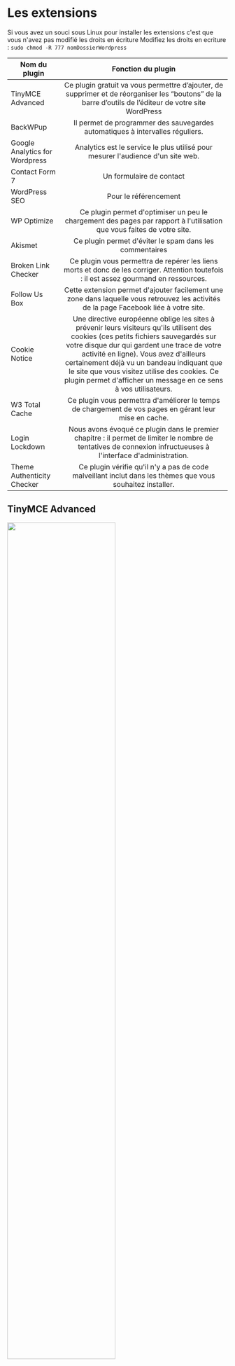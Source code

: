 # Les extensions

Si vous avez un souci sous Linux pour installer les extensions c'est que vous n'avez pas modifié les droits en écriture Modifiez les droits en ecriture : `sudo chmod -R 777 nomDossierWordpress`

|           Nom du plugin        |    Fonction du plugin   |
-|:-: |
| TinyMCE Advanced  |  Ce plugin gratuit va vous permettre d’ajouter, de supprimer et de réorganiser les “boutons” de la barre d’outils de l’éditeur de votre site WordPress |
| BackWPup  |  Il permet de programmer des sauvegardes automatiques à intervalles réguliers. |
| Google Analytics for Wordpress | Analytics est le service le plus utilisé pour mesurer l'audience d'un site web. |
| Contact Form 7 |  Un formulaire de contact        |
| WordPress SEO     |   Pour le référencement        |
| WP Optimize      |     Ce plugin permet d'optimiser un peu le chargement des pages par rapport à l'utilisation que vous faites de votre site.       |
| Akismet     |     Ce plugin permet d'éviter le spam dans les commentaires       |
| Broken Link Checker    |  Ce plugin vous permettra de repérer les liens morts et donc de les corriger. Attention toutefois : il est assez gourmand en ressources.|
| Follow Us Box   |     Cette extension permet d'ajouter facilement une zone dans laquelle vous retrouvez les activités de la page Facebook liée à votre site.      |
| Cookie Notice   |   Une directive européenne oblige les sites à prévenir leurs visiteurs qu'ils utilisent des cookies (ces petits fichiers sauvegardés sur votre disque dur qui gardent une trace de votre activité en ligne). Vous avez d'ailleurs certainement déjà vu un bandeau indiquant que le site que vous visitez utilise des cookies. Ce plugin permet d'afficher un message en ce sens à vos utilisateurs.       |
| W3 Total Cache     |    Ce plugin vous permettra d'améliorer le temps de chargement de vos pages en gérant leur mise en cache. |
| Login Lockdown    |   Nous avons évoqué ce plugin dans le premier chapitre : il permet de limiter le nombre de tentatives de connexion infructueuses à l'interface d'administration. |
| Theme Authenticity Checker | Ce plugin vérifie qu'il n'y a pas de code malveillant inclut dans les thèmes que vous souhaitez installer. |


## TinyMCE Advanced

<img src="images/bd13.png" width="70%" height="70%" />

## Contact Form 7

Tuto : https://wpformation.com/contact-form-7-tuto/

### reCaptcha. Êtes-vous un robot ?

Tout d’abord, rendez-vous dans `intégration` . Cette rubrique vous permet de configurer les clés pour utiliser l’outil « reCAPTCHA » proposé par l’extension. Celle-ci s’associe à Akismet pour restreindre l’accès à votre site, aux indésirables et notamment aux robots malveillants. Il vérifie que vous n'êtes pas un robot

<img src="images/bd14.png" width="40%" height="40%" />

Cliquez sur Configurez les clés. 

<img src="images/reCaptcha.png" width="80%" height="80%" />

- Allez sur le site https://www.google.com/recaptcha/intro/v3beta.html 

<img src="images/reCaptcha2.png" width="50%" height="50%" />

On précise bien que le domaine est en local avc `127.0.0.1`

- Ajoutez les clés dans wordpress

<img src="images/reCaptcha3.png" width="50%" height="50%" />

- Sauvegardez

### Créez votre formulaire et l'intégrer à une page

 Créez un nouveau formulaire : L'onglet Contact / Add New et donnez lui un nom

 Avant de s’attaquer au formulaire, nous allons définir :

- Qui recevra une notification de nouveau message et comment personnaliser celui-ci ?
- Le type de message envoyé à l’utilisateur en fonction d’un événement spécifique (par exemple « si l’internaute ne remplit pas un champ obligatoire »)
- les réglages additionnels qu’il est possible de faire.

### L'onglet Form

Modifiez si vous voulez que votre formulaire soit en français

<img src="images/reCaptcha4.png" width="50%" height="50%" />

- Copiez le shorcode. C'est ce que l''on va coller dans la page pour "appeler" notre formualaire

<img src="images/reCaptcha7.png" width="80%" height="80%" />

- Retournez sur Pages / contacts et collez le code.
 
<img src="images/reCaptcha8.png" width="60%" height="60%" />

- N'oubliez pas de sauvegarder (mettre à jour)

### L'onglet Email

- `To` (Pour) : Le destinataire du mail. En général la vôtre ou celle de votre client.
- `From` (De) : Celui qui envoie le mail. Celui qui vous contacte
- `Subject` (Sujet) : Le sujet, le titre du mail
- `Additional Headers` (En-tête additionnels) : Ils permettent de mettre un ou plusierus de vos collaborateurs en copie de l'email que vous recevrez.
- `Cc` : Pour ajouter une personne en copie
- `Bcc` : Pour ajouter une personne en copie cachée
- `Message Body` (Corps du message) : Le contenu du mail. On peut simplement indiquer `[your-message]` puisque les informations du contact seront déjà dans les champs prédéfinis.
- `Exclude lines with blank mail-tags from output` (Exclure les lignes dont la balise d'email est vide)
- `Use HTML content type` (Envoyer cet email au format HTML). A prioori vous n'en aurez pas besoin

<img src="images/reCaptcha5.png" width="70%" height="70%" />

### L'onglet messages

Pöur définir quel message s'affichera en fonction d'évènements spécifiques. Par exemple un email mal renseigné, une url incohérente, le nom remplissage de champs obligatoires...

<img src="images/reCaptcha6.png" width="70%" height="70%" />

- Sauvegardez

### L'onglet Additional Settings (Réglages additionnels)

Les réglages additionnels permettent d’ajouter des éléments de personnalisation à votre formulaire. A titre d’exemple, si vous souhaitez que seules les personnes connectées puissent vous soumettre un message, c’est ici que vous le définissez.

Pour mieux comprendre les réglages que vous pouvez définir, je vous invite à consulter la documentation du plugin sur ce sujet à l’adresse : https://contactform7.com/additional-settings/